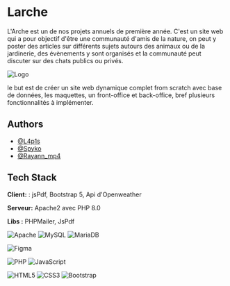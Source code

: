 # Larche
L'Arche est un de nos projets annuels de première année. C'est un site web qui a pour objectif d'être une communauté d'amis de la nature, on peut y poster des articles sur différents sujets autours des animaux ou de la jardinerie, des évènements y sont organisés et la communauté peut discuter sur des chats publics ou privés.

![Logo](https://cdn.discordapp.com/attachments/1067849694585307157/1070722097900429422/logo_PA.png)

le but est de créer un site web dynamique complet from scratch avec base de données, les maquettes, un front-office et back-office, bref plusieurs fonctionnalités à implémenter.

## Authors

- [@L4p1s](https://www.github.com/PommePain)
- [@Spyko](https://www.github.com/mFremiot)
- [@Rayann_mp4](https://www.github.com/Rayann_mp4)


## Tech Stack

**Client:** : jsPdf, Bootstrap 5, Api d'Openweather

**Serveur:**  Apache2 avec PHP 8.0

**Libs :** PHPMailer, JsPdf

![Apache](https://img.shields.io/badge/apache-%23D42029.svg?style=for-the-badge&logo=apache&logoColor=white)
![MySQL](https://img.shields.io/badge/mysql-%2300f.svg?style=for-the-badge&logo=mysql&logoColor=white)
![MariaDB](https://img.shields.io/badge/MariaDB-003545?style=for-the-badge&logo=mariadb&logoColor=white)

![Figma](https://img.shields.io/badge/figma-%23F24E1E.svg?style=for-the-badge&logo=figma&logoColor=white)

![PHP](https://img.shields.io/badge/php-%23777BB4.svg?style=for-the-badge&logo=php&logoColor=white)
![JavaScript](https://img.shields.io/badge/javascript-%23323330.svg?style=for-the-badge&logo=javascript&logoColor=%23F7DF1E)

![HTML5](https://img.shields.io/badge/html5-%23E34F26.svg?style=for-the-badge&logo=html5&logoColor=white)
![CSS3](https://img.shields.io/badge/css3-%231572B6.svg?style=for-the-badge&logo=css3&logoColor=white)
![Bootstrap](https://img.shields.io/badge/bootstrap-%23563D7C.svg?style=for-the-badge&logo=bootstrap&logoColor=white)
